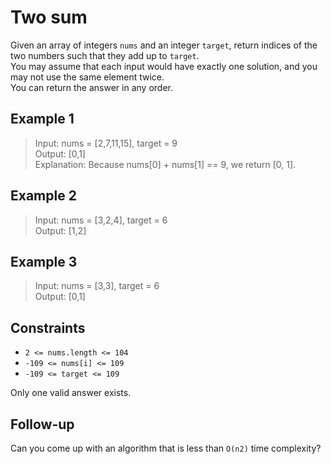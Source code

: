 # Two sum
Given an array of integers `nums` and an integer `target`, return indices of the two numbers such that they add up to `target`.  
You may assume that each input would have exactly one solution, and you may not use the same element twice.  
You can return the answer in any order.

## Example 1
> Input: nums = [2,7,11,15], target = 9  
> Output: [0,1]  
> Explanation: Because nums[0] + nums[1] == 9, we return [0, 1].

## Example 2
> Input: nums = [3,2,4], target = 6  
> Output: [1,2]  

## Example 3
> Input: nums = [3,3], target = 6  
> Output: [0,1]

## Constraints
* `2 <= nums.length <= 104`
* `-109 <= nums[i] <= 109`
* `-109 <= target <= 109`

Only one valid answer exists.

## Follow-up
Can you come up with an algorithm that is less than `O(n2)` time complexity?

